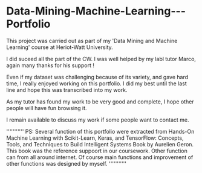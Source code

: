 # Data-Mining-Machine-Learning---Portfolio
This project was carried out as part of my 'Data Mining and Machine Learning' course at Heriot-Watt University.

I did suceed all the part of the CW. I was well helped by my labl tutor Marco, again many thanks for his support !

Even if my dataset was challenging because of its variety, and gave hard time, I really enjoyed working on this portfolio. I did my best until the last line and hope this was transcribed into my work.

As my tutor has found my work to be very good and complete, I hope other people will have fun browsing it.

I remain available to discuss my work if some people want to contact me.

'''''''''''
PS: Several function of this portfolio were extracted from Hands-On Machine Learning with Scikit-Learn, Keras, and TensorFlow: Concepts, Tools, and Techniques to Build Intelligent Systems Book by Aurelien Geron. This book was the reference suppoort in our coursework. Other function can from all around internet. Of course main functions and improvement of other functions was designed by myself.
'''''''''''
